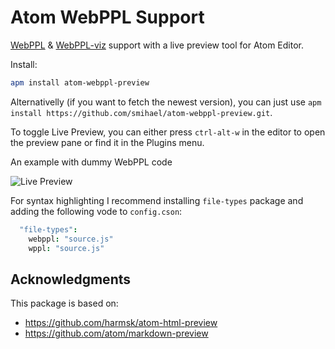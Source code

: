 # Atom WebPPL Support

[WebPPL](http://webppl.org/) & [WebPPL-viz](http://probmods.github.io/webppl-viz/) support with a live preview tool for Atom Editor. 

Install:
```bash
apm install atom-webppl-preview
```

Alternativelly (if you want to fetch the newest version), you can just use `apm install https://github.com/smihael/atom-webppl-preview.git`.

To toggle Live Preview, you can either press `ctrl-alt-w` in the editor to open the preview pane or find it in the Plugins menu.

An example with dummy WebPPL code

![Live Preview](https://raw.githubusercontent.com/smihael/atom-webppl-preview/master/webppl-atom.gif)

For syntax highlighting I recommend installing `file-types` package and adding the following vode to `config.cson`:
```coffeescript
  "file-types":
    webppl: "source.js"
    wppl: "source.js"
```


## Acknowledgments
This package is based on:
- https://github.com/harmsk/atom-html-preview
- https://github.com/atom/markdown-preview
